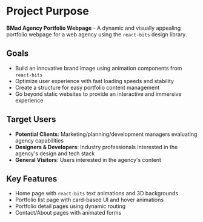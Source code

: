 # Project Purpose

**BMad Agency Portfolio Webpage** - A dynamic and visually appealing portfolio webpage for a web agency using the `react-bits` design library.

## Goals
- Build an innovative brand image using animation components from `react-bits`
- Optimize user experience with fast loading speeds and stability
- Create a structure for easy portfolio content management
- Go beyond static websites to provide an interactive and immersive experience

## Target Users
- **Potential Clients**: Marketing/planning/development managers evaluating agency capabilities
- **Designers & Developers**: Industry professionals interested in the agency's design and tech stack
- **General Visitors**: Users interested in the agency's content

## Key Features
- Home page with `react-bits` text animations and 3D backgrounds
- Portfolio list page with card-based UI and hover animations
- Portfolio detail pages using dynamic routing
- Contact/About pages with animated forms